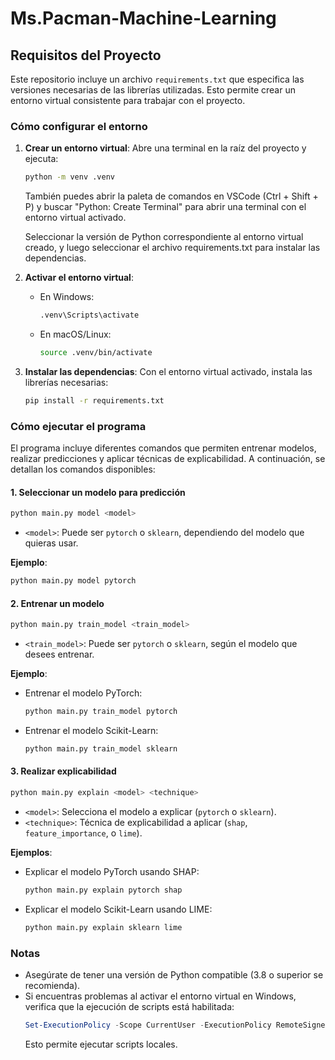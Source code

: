 # Ms.Pacman-Machine-Learning

## Requisitos del Proyecto

Este repositorio incluye un archivo `requirements.txt` que especifica las versiones necesarias de las librerías utilizadas. Esto permite crear un entorno virtual consistente para trabajar con el proyecto.

### Cómo configurar el entorno

1. **Crear un entorno virtual**:
   Abre una terminal en la raíz del proyecto y ejecuta:

   ```bash
   python -m venv .venv
   ```

   También puedes abrir la paleta de comandos en VSCode (Ctrl + Shift + P)
   y buscar "Python: Create Terminal" para abrir una terminal con el entorno virtual activado.

   Seleccionar la versión de Python correspondiente al entorno virtual creado, y luego seleccionar el archivo requirements.txt para instalar las dependencias.

2. **Activar el entorno virtual**:

   - En Windows:
     ```bash
     .venv\Scripts\activate
     ```
   - En macOS/Linux:
     ```bash
     source .venv/bin/activate
     ```

3. **Instalar las dependencias**:
   Con el entorno virtual activado, instala las librerías necesarias:
   ```bash
   pip install -r requirements.txt
   ```

### Cómo ejecutar el programa

El programa incluye diferentes comandos que permiten entrenar modelos, realizar predicciones y aplicar técnicas de explicabilidad. A continuación, se detallan los comandos disponibles:

#### 1. **Seleccionar un modelo para predicción**

```bash
python main.py model <model>
```

- `<model>`: Puede ser `pytorch` o `sklearn`, dependiendo del modelo que quieras usar.

**Ejemplo**:

```bash
python main.py model pytorch
```

#### 2. **Entrenar un modelo**

```bash
python main.py train_model <train_model>
```

- `<train_model>`: Puede ser `pytorch` o `sklearn`, según el modelo que desees entrenar.

**Ejemplo**:

- Entrenar el modelo PyTorch:
  ```bash
  python main.py train_model pytorch
  ```
- Entrenar el modelo Scikit-Learn:
  ```bash
  python main.py train_model sklearn
  ```

#### 3. **Realizar explicabilidad**

```bash
python main.py explain <model> <technique>
```

- `<model>`: Selecciona el modelo a explicar (`pytorch` o `sklearn`).
- `<technique>`: Técnica de explicabilidad a aplicar (`shap`, `feature_importance`, o `lime`).

**Ejemplos**:

- Explicar el modelo PyTorch usando SHAP:
  ```bash
  python main.py explain pytorch shap
  ```
- Explicar el modelo Scikit-Learn usando LIME:
  ```bash
  python main.py explain sklearn lime
  ```

### Notas

- Asegúrate de tener una versión de Python compatible (3.8 o superior se recomienda).
- Si encuentras problemas al activar el entorno virtual en Windows, verifica que la ejecución de scripts está habilitada:
  ```powershell
  Set-ExecutionPolicy -Scope CurrentUser -ExecutionPolicy RemoteSigned
  ```
  Esto permite ejecutar scripts locales.

